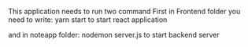 This application needs to run two command
First in Frontend folder you need to write:
  yarn start to start react application
 
and in noteapp folder:
  nodemon server.js to start backend server
